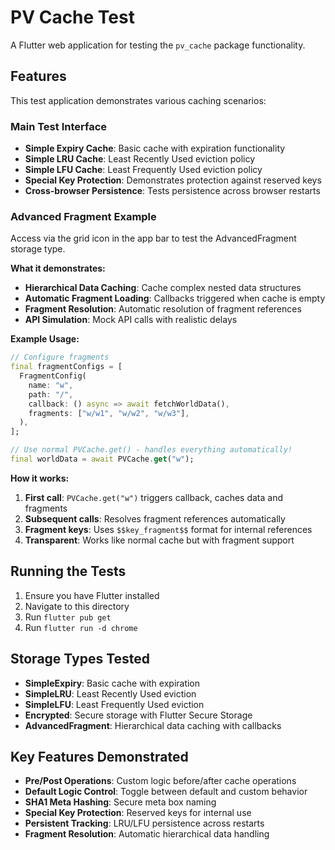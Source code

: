 # PV Cache Test

A Flutter web application for testing the `pv_cache` package functionality.

## Features

This test application demonstrates various caching scenarios:

### Main Test Interface
- **Simple Expiry Cache**: Basic cache with expiration functionality
- **Simple LRU Cache**: Least Recently Used eviction policy
- **Simple LFU Cache**: Least Frequently Used eviction policy
- **Special Key Protection**: Demonstrates protection against reserved keys
- **Cross-browser Persistence**: Tests persistence across browser restarts

### Advanced Fragment Example
Access via the grid icon in the app bar to test the AdvancedFragment storage type.

**What it demonstrates:**
- **Hierarchical Data Caching**: Cache complex nested data structures
- **Automatic Fragment Loading**: Callbacks triggered when cache is empty
- **Fragment Resolution**: Automatic resolution of fragment references
- **API Simulation**: Mock API calls with realistic delays

**Example Usage:**
```dart
// Configure fragments
final fragmentConfigs = [
  FragmentConfig(
    name: "w",
    path: "/",
    callback: () async => await fetchWorldData(),
    fragments: ["w/w1", "w/w2", "w/w3"],
  ),
];

// Use normal PVCache.get() - handles everything automatically!
final worldData = await PVCache.get("w");
```

**How it works:**
1. **First call**: `PVCache.get("w")` triggers callback, caches data and fragments
2. **Subsequent calls**: Resolves fragment references automatically
3. **Fragment keys**: Uses `$$key_fragment$$` format for internal references
4. **Transparent**: Works like normal cache but with fragment support

## Running the Tests

1. Ensure you have Flutter installed
2. Navigate to this directory
3. Run `flutter pub get`
4. Run `flutter run -d chrome`

## Storage Types Tested

- **SimpleExpiry**: Basic cache with expiration
- **SimpleLRU**: Least Recently Used eviction
- **SimpleLFU**: Least Frequently Used eviction
- **Encrypted**: Secure storage with Flutter Secure Storage
- **AdvancedFragment**: Hierarchical data caching with callbacks

## Key Features Demonstrated

- **Pre/Post Operations**: Custom logic before/after cache operations
- **Default Logic Control**: Toggle between default and custom behavior
- **SHA1 Meta Hashing**: Secure meta box naming
- **Special Key Protection**: Reserved keys for internal use
- **Persistent Tracking**: LRU/LFU persistence across restarts
- **Fragment Resolution**: Automatic hierarchical data handling
